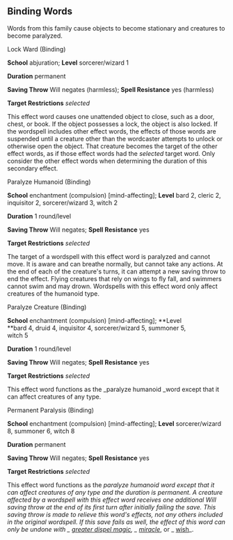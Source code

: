 ## Binding Words

Words from this family cause objects to become stationary and creatures to become paralyzed.

Lock Ward (Binding)

**School** abjuration; **Level** sorcerer/wizard 1

**Duration** permanent

**Saving Throw** Will negates (harmless); **Spell Resistance** yes (harmless)

**Target Restrictions** _selected_

This effect word causes one unattended object to close, such as a door, chest, or book. If the object possesses a lock, the object is also locked. If the wordspell includes other effect words, the effects of those words are suspended until a creature other than the wordcaster attempts to unlock or otherwise open the object. That creature becomes the target of the other effect words, as if those effect words had the _selected_ target word. Only consider the other effect words when determining the duration of this secondary effect.

Paralyze Humanoid (Binding)

**School** enchantment (compulsion) [mind-affecting]; **Level** bard 2, cleric 2, inquisitor 2, sorcerer/wizard 3, witch 2

**Duration** 1 round/level

**Saving Throw** Will negates; **Spell Resistance** yes

**Target Restrictions** _selected_

The target of a wordspell with this effect word is paralyzed and cannot move. It is aware and can breathe normally, but cannot take any actions. At the end of each of the creature's turns, it can attempt a new saving throw to end the effect. Flying creatures that rely on wings to fly fall, and swimmers cannot swim and may drown. Wordspells with this effect word only affect creatures of the humanoid type.

Paralyze Creature (Binding)

**School** enchantment (compulsion) [mind-affecting]; **Level   
**bard 4, druid 4, inquisitor 4, sorcerer/wizard 5, summoner 5,   
witch 5

**Duration** 1 round/level

**Saving Throw** Will negates; **Spell Resistance** yes

**Target Restrictions** _selected_

This effect word functions as the _paralyze humanoid _word except that it can affect creatures of any type.

Permanent Paralysis (Binding)

**School** enchantment (compulsion) [mind-affecting]; **Level** sorcerer/wizard 8, summoner 6, witch 8

**Duration** permanent

**Saving Throw** Will negates; **Spell Resistance** yes

**Target Restrictions** _selected_

This effect word functions as the _paralyze humanoid _word except that it can affect creatures of any type and the duration is permanent. A creature affected by a wordspell with this effect word receives one additional Will saving throw at the end of its first turn after initially failing the save. This saving throw is made to relieve this word's effects, not any others included in the original wordspell. If this save fails as well, the effect of this word can only be undone with _ [greater dispel magic](spells/dispelMagic.md#_dispel-magic-greater)_, _ [miracle](spells/miracle.md#_miracle)_, or _ [wish](spells/wish.md#_wish)_.

